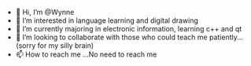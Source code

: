 - 👋 Hi, I’m @Wynne
- 👀 I’m interested in language learning and digital drawing
- 🌱 I’m currently majoring in electronic information, learning c++ and qt
- 💞️ I’m looking to collaborate with those who could teach me patiently...(sorry for my silly brain)
- 📫 How to reach me ...No need to reach me

<!---
JenniferL-K/JenniferL-K is a ✨ special ✨ repository because its `README.md` (this file) appears on your GitHub profile.
You can click the Preview link to take a look at your changes.
--->
